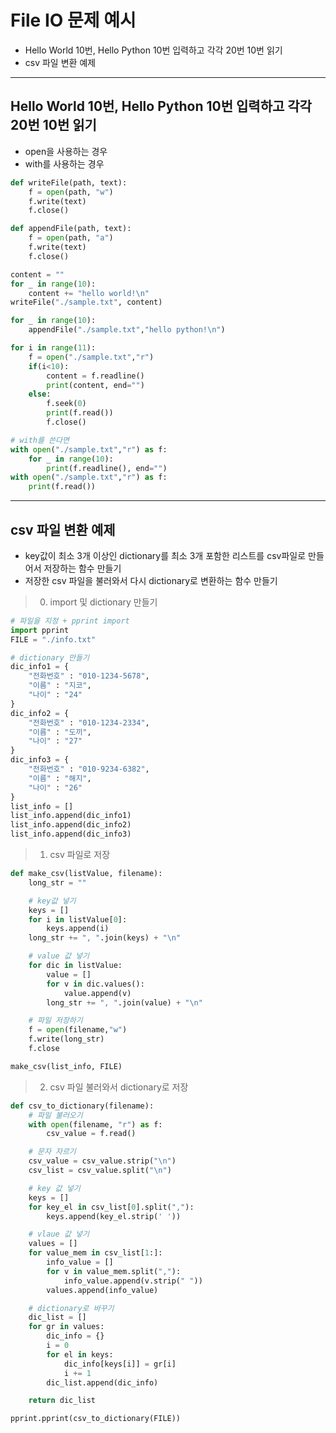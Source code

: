 # File IO 문제 예시
  - Hello World 10번, Hello Python 10번 입력하고 각각 20번 10번 읽기
  - csv 파일 변환 예제

---

## Hello World 10번, Hello Python 10번 입력하고 각각 20번 10번 읽기
  - open을 사용하는 경우
  - with를 사용하는 경우

  ```Python
  def writeFile(path, text):
      f = open(path, "w")
      f.write(text)
      f.close()

  def appendFile(path, text):
      f = open(path, "a")
      f.write(text)
      f.close()

  content = ""
  for _ in range(10):
      content += "hello world!\n"
  writeFile("./sample.txt", content)

  for _ in range(10):
      appendFile("./sample.txt","hello python!\n")

  for i in range(11):
      f = open("./sample.txt","r")
      if(i<10):
          content = f.readline()
          print(content, end="")
      else:
          f.seek(0)
          print(f.read())
          f.close()

  # with를 쓴다면
  with open("./sample.txt","r") as f:
      for _ in range(10):
          print(f.readline(), end="")
  with open("./sample.txt","r") as f:
      print(f.read())
  ```

---

## csv 파일 변환 예제
  - key값이 최소 3개 이상인 dictionary를 최소 3개 포함한 리스트를 csv파일로 만들어서 저장하는 함수 만들기
  -  저장한 csv 파일을 불러와서 다시 dictionary로 변환하는 함수 만들기

  > 0. import 및 dictionary 만들기

  ```Python
  # 파일을 지정 + pprint import
  import pprint
  FILE = "./info.txt"

  # dictionary 만들기
  dic_info1 = {
      "전화번호" : "010-1234-5678",
      "이름" : "지코",
      "나이" : "24"
  }
  dic_info2 = {
      "전화번호" : "010-1234-2334",
      "이름" : "도끼",
      "나이" : "27"
  }
  dic_info3 = {
      "전화번호" : "010-9234-6382",
      "이름" : "해지",
      "나이" : "26"
  }
  list_info = []
  list_info.append(dic_info1)
  list_info.append(dic_info2)
  list_info.append(dic_info3)
  ```

  > 1. csv 파일로 저장

  ```Python
  def make_csv(listValue, filename):
      long_str = ""

      # key값 넣기
      keys = []
      for i in listValue[0]:
          keys.append(i)
      long_str += ", ".join(keys) + "\n"

      # value 값 넣기
      for dic in listValue:
          value = []
          for v in dic.values():
              value.append(v)
          long_str += ", ".join(value) + "\n"

      # 파일 저장하기
      f = open(filename,"w")
      f.write(long_str)
      f.close  

  make_csv(list_info, FILE)
  ```

  > 2. csv 파일 불러와서 dictionary로 저장

  ```Python
  def csv_to_dictionary(filename):
      # 파일 불러오기
      with open(filename, "r") as f:
          csv_value = f.read()

      # 문자 자르기
      csv_value = csv_value.strip("\n")
      csv_list = csv_value.split("\n")

      # key 값 넣기
      keys = []
      for key_el in csv_list[0].split(","):
          keys.append(key_el.strip(' '))

      # vlaue 값 넣기
      values = []
      for value_mem in csv_list[1:]:
          info_value = []
          for v in value_mem.split(","):
              info_value.append(v.strip(" "))
          values.append(info_value)

      # dictionary로 바꾸기
      dic_list = []
      for gr in values:
          dic_info = {}
          i = 0
          for el in keys:
              dic_info[keys[i]] = gr[i]
              i += 1
          dic_list.append(dic_info)

      return dic_list

  pprint.pprint(csv_to_dictionary(FILE))
  ```
